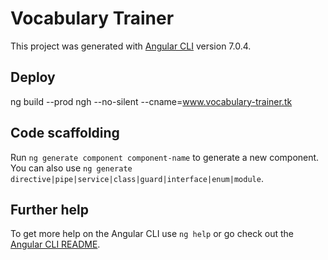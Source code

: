 # Vocabulary Trainer

This project was generated with [Angular CLI](https://github.com/angular/angular-cli) version 7.0.4.

## Deploy

ng build --prod
ngh --no-silent --cname=www.vocabulary-trainer.tk

## Code scaffolding

Run `ng generate component component-name` to generate a new component. You can also use `ng generate directive|pipe|service|class|guard|interface|enum|module`.

## Further help

To get more help on the Angular CLI use `ng help` or go check out the [Angular CLI README](https://github.com/angular/angular-cli/blob/master/README.md).